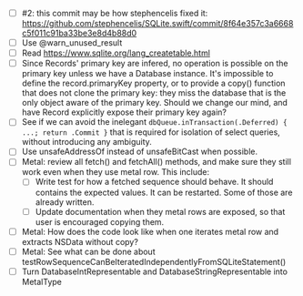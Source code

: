 - [ ] #2: this commit may be how stephencelis fixed it: https://github.com/stephencelis/SQLite.swift/commit/8f64e357c3a6668c5f011c91ba33be3e8d4b88d0
- [ ] Use @warn_unused_result
- [ ] Read https://www.sqlite.org/lang_createtable.html
- [ ] Since Records' primary key are infered, no operation is possible on the primary key unless we have a Database instance. It's impossible to define the record.primaryKey property, or to provide a copy() function that does not clone the primary key: they miss the database that is the only object aware of the primary key. Should we change our mind, and have Record explicitly expose their primary key again?
- [ ] See if we can avoid the inelegant `dbQueue.inTransaction(.Deferred) { ...; return .Commit }` that is required for isolation of select queries, without introducing any ambiguity.
- [ ] Use unsafeAddressOf instead of unsafeBitCast when possible.
- [ ] Metal: review all fetch() and fetchAll() methods, and make sure they still work even when they use metal row. This include:
    - [ ] Write test for how a fetched sequence should behave. It should contains the expected values. It can be restarted. Some of those are already written.
    - [ ] Update documentation when they metal rows are exposed, so that user is encouraged copying them.
- [ ] Metal: How does the code look like when one iterates metal row and extracts NSData without copy?
- [ ] Metal: See what can be done about testRowSequenceCanBeIteratedIndependentlyFromSQLiteStatement()
- [ ] Turn DatabaseIntRepresentable and DatabaseStringRepresentable into MetalType
